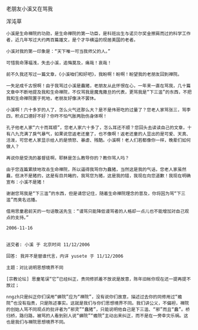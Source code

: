 老朋友小溪又在骂我

浑沌草


    小溪是生命禅院的功勋，是生命禅院的第一功臣，是科班出生与诺贝尔奖金擦肩而过的科学工作者，近几年写过大约两百篇雄文，是个才华横溢的现居美国的老者。

    小溪对我的第一印象是：“天下唯一可当我师父的人。”

    可惜我命薄福浅，失去小溪，追悔莫及，痛哉！哀哉！

    前不久我还写过一篇文章，《小溪咱们和好吧》，我盼啊！盼啊！盼望我的老朋友回到禅院。

    一失足成千古恨啊！由于我骂过小溪是蠢猪，老朋友从此怀恨在心，一年来一直在骂我，几十篇文章中不断地提及我和生命禅院，不仅骂我是魔鬼撒旦的代表，更骂我是“下三滥”的东西，不把我和生命禅院置于死地，老朋友好像决不罢休。

    小溪啊！六十多岁的人了，怎么火气还那么大？是不是伟哥吃的过量了？您老人家骂张三，骂李四，积点口德好不好？你咋不怕气胀两肋伤身体啊！

    孔子他老人家“六十而耳顺”，您老人家六十多了，怎么耳还不顺？您回头去读读自己的文章，十有八九充满了戾气暴气，如果说您返老还童了，也不像啊！返老还童的人显出的是可爱、天真、活泼，可您老人家显示给人的是愤怒、暴虐、残酷。小溪啊！老人们若都像你一样，晚辈们如何做人？

    再说你是受洗的基督徒啊，耶稣是怎么教导你的？教你骂人吗？

    由于您连篇累牍地攻击生命禅院，所以逼得我骂你为蠢猪，当然这是我的气话，您老人家虽然蠢，但决不是猪的，这是有目共睹的，我骂您为猪，这是我的错，我现在向您道歉！我现在明确宣布：小溪不是猪！

    谢谢您骂我是“下三滥”的东西，但是请您记住，随着生命禅院理念的普及，你将因为骂“下三滥”而臭名远播。

    借用思童君前天的一句话敬送先生：“谩骂只能降低谩骂者的人格却一点儿也不能增加对自己观点的支持。”

    2006-11-16


    送交者: 小溪 于 北京时间 11/12/2006

    回答: 我并不是替谁代言，内详 yusete 于 11/12/2006

    主题：对比说明思想境界不同

    [宗教论坛] 思童笔误“它”已经纠正，贵同修抓着不放说是故意，陈年旧帐你现在还一提再提不放过；

    nngzh只是纠正你们误用“蝉院”应为“禅院”，没有说你们故意，描述过去你的同修用过“蟾院”也没有指责，只是陈述事实。这就是我们与你们思想境界不同。我们讲公义，不偏袒，禅院的创始人骂不同观点的批评者为“邪灵”“蠢猪”，只能说明他自己是下三滥、“邪”而且“蠢”。桥归桥，路归路，被骂的人看到别人说“蝉院”“蟾院”主动出来纠正，而不是在一旁幸灾乐祸。这也是我们与禅院思想境界不同。




